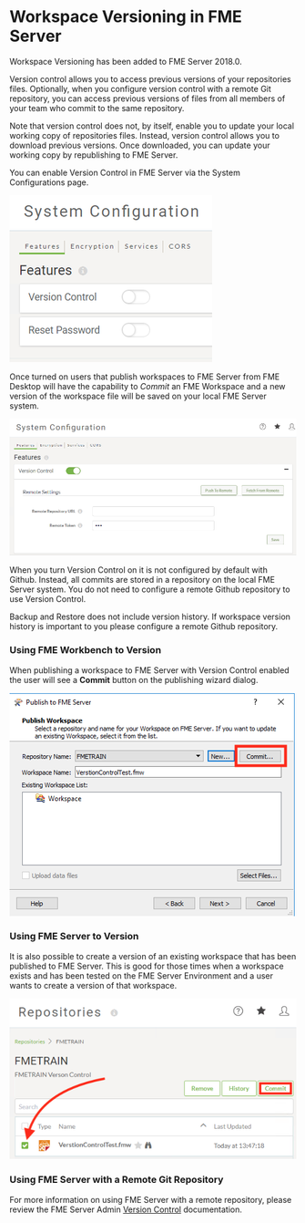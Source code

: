 # Workspace Versioning in FME Server #

Workspace Versioning has been added to FME Server 2018.0.

Version control allows you to access previous versions of your repositories files. Optionally, when you configure version control with a remote Git repository, you can access previous versions of files from all members of your team who commit to the same repository.

Note that version control does not, by itself, enable you to update your local working copy of repositories files. Instead, version control allows you to download previous versions. Once downloaded, you can update your working copy by republishing to FME Server.

You can enable Version Control in FME Server via the System Configurations page.  

![](./Images/5.008.EnableVersionControl.png)

Once turned on users that publish workspaces to FME Server from FME Desktop will have the capability to *Commit* an FME Workspace and a new version of the workspace file will be saved on your local FME Server system.  

![](./Images/5.009.EnabledVersionControl.png)

When you turn Version Control on it is not configured by default with Github.  Instead, all commits are stored in a repository on the local FME Server system.  You do not need to configure a remote Github repository to use Version Control.

Backup and Restore does not include version history.  If workspace version history is important to you please configure a remote Github repository.


### Using FME Workbench to Version ###

When publishing a workspace to FME Server with Version Control enabled the user will see a **Commit** button on the publishing wizard dialog.

![](./Images/5.010.CommitButton.png)

### Using FME Server to Version ###

It is also possible to create a version of an existing workspace that has been published to FME Server. This is good for those times when a workspace exists and has been tested on the FME Server Environment and a user wants to create a version of that workspace.

![](./Images/5.011.WebUI_CommitButton.png)

### Using FME Server with a Remote Git Repository ###

For more information on using FME Server with a remote repository, please review the FME Server Admin [Version Control](https://docs.safe.com/fme/html/FME_Server_Documentation/WebUI/Version-Control.htm) documentation.
